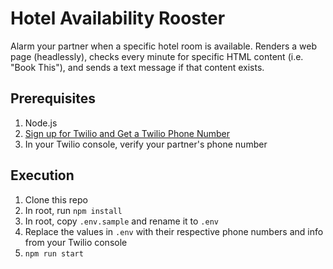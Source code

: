 # Hotel Availability Rooster

Alarm your partner when a specific hotel room is available. Renders a web page (headlessly), checks every minute for specific HTML content (i.e. "Book This"), and sends a text message if that content exists.

## Prerequisites

1. Node.js
2. [Sign up for Twilio and Get a Twilio Phone Number](https://www.twilio.com/docs/sms/quickstart/node#sign-up-for-twilio-and-get-a-twilio-phone-number)
3. In your Twilio console, verify your partner's phone number

## Execution

1. Clone this repo
2. In root, run `npm install`
3. In root, copy `.env.sample` and rename it to `.env`
4. Replace the values in `.env` with their respective phone numbers and info from your Twilio console
5. `npm run start`
